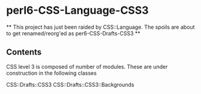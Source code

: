 perl6-CSS-Language-CSS3
=======================

** This project has just been raided by CSS::Language. The spoils are about to get renamed/reorg'ed as per6-CSS-Drafts-CSS3 **

Contents
--------
CSS level 3 is composed of number of modules. These are under construction
in the following classes

CSS::Drafts::CSS3
CSS::Drafts::CSS3::Backgrounds



